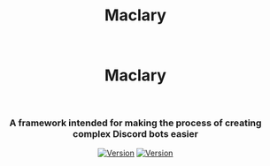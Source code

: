 <div align="center">
    <h1><b>Maclary</b></h1><br/>
    <h1>Maclary</h1><br/>
    <h3>A framework intended for making the process of creating complex Discord bots easier</h3>
</div>

</div>

<div align="center">

[![Version](https://img.shields.io/npm/v/maclary?color=red&label=maclary)](https://github.com/maclary/maclary)
[![Version](https://img.shields.io/npm/v/@maclary/context?color=red&label=@maclary/context)](https://github.com/apteryxxyz/maclary/main/packages/context)

</div>
